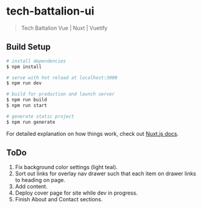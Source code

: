 # tech-battalion-ui

> Tech Battalion Vue | Nuxt | Vuetify

## Build Setup

```bash
# install dependencies
$ npm install

# serve with hot reload at localhost:3000
$ npm run dev

# build for production and launch server
$ npm run build
$ npm run start

# generate static project
$ npm run generate
```

For detailed explanation on how things work, check out [Nuxt.js docs](https://nuxtjs.org).

## ToDo

1) Fix background color settings (light teal).
2) Sort out links for overlay nav drawer such that each item on drawer links to heading on page.
3) Add content.
4) Deploy cover page for site while dev in progress.
5) Finish About and Contact sections.